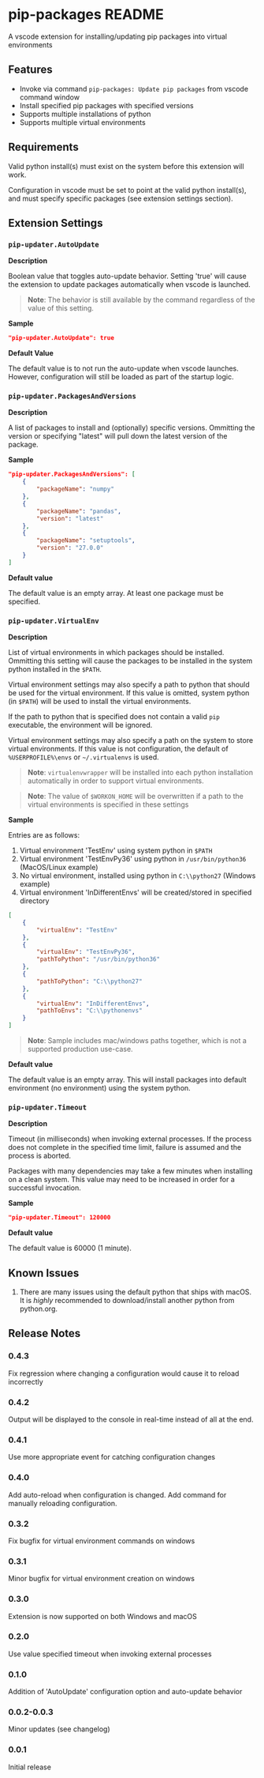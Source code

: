 # pip-packages README

A vscode extension for installing/updating pip packages into virtual environments

## Features

 - Invoke via command `pip-packages: Update pip packages` from vscode command window
 - Install specified pip packages with specified versions
 - Supports multiple installations of python
 - Supports multiple virtual environments

## Requirements

Valid python install(s) must exist on the system before this extension will work.

Configuration in vscode must be set to point at the valid python install(s), and must specify specific packages (see extension settings section).

## Extension Settings

### `pip-updater.AutoUpdate`

**Description**

Boolean value that toggles auto-update behavior. Setting 'true' will cause the extension to update packages automatically when vscode is launched.

> **Note**: The behavior is still available by the command regardless of the value of this setting.

**Sample**

```json
"pip-updater.AutoUpdate": true
```

**Default Value**

The default value is to not run the auto-update when vscode launches. However, configuration will still be loaded as part of the startup logic.

### `pip-updater.PackagesAndVersions`

**Description**

A list of packages to install and (optionally) specific versions. Ommitting the version or specifying "latest" will pull down the latest version of the package.

**Sample**
```json
"pip-updater.PackagesAndVersions": [
    {
        "packageName": "numpy"
    },
    {
        "packageName": "pandas",
        "version": "latest"
    },
    {
        "packageName": "setuptools",
        "version": "27.0.0"
    }
]
```

**Default value**

The default value is an empty array. At least one package must be specified.

### `pip-updater.VirtualEnv`

**Description**

List of virtual environments in which packages should be installed. Ommitting this setting will cause the packages to be installed in the system python installed in the `$PATH`.

Virtual environment settings may also specify a path to python that should be used for the virtual environment. If this value is omitted, system python (in `$PATH`) will be used to install the virtual environments.

If the path to python that is specified does not contain a valid `pip` executable, the environment will be ignored.

Virtual environment settings may also specify a path on the system to store virtual environments. If this value is not configuration, the default of `%USERPROFILE%\envs` or `~/.virtualenvs` is used.

> **Note**: `virtualenvwrapper` will be installed into each python installation automatically in order to support virtual environments.

> **Note**: The value of `$WORKON_HOME` will be overwritten if a path to the virtual environments is specified in these settings

**Sample**

Entries are as follows:
 1. Virtual environment 'TestEnv' using system python in `$PATH`
 2. Virtual environment 'TestEnvPy36' using python in `/usr/bin/python36` (MacOS/Linux example)
 3. No virtual environment, installed using python in `C:\\python27` (Windows example)
 4. Virtual environment 'InDifferentEnvs' will be created/stored in specified directory

```json
[
    {
        "virtualEnv": "TestEnv"
    },
    {
        "virtualEnv": "TestEnvPy36",
        "pathToPython": "/usr/bin/python36"
    },
    {
        "pathToPython": "C:\\python27"
    },
    {
        "virtualEnv": "InDifferentEnvs",
        "pathToEnvs": "C:\\pythonenvs"
    }
]
```

> **Note**: Sample includes mac/windows paths together, which is not a supported production use-case.

**Default value** 

The default value is an empty array. This will install packages into default environment (no environment) using the system python.

### `pip-updater.Timeout`

**Description**

Timeout (in milliseconds) when invoking external processes. If the process does not complete in the specified time limit, failure is assumed and the process is aborted.

Packages with many dependencies may take a few minutes when installing on a clean system. This value may need to be increased in order for a successful invocation.

**Sample**

```json
"pip-updater.Timeout": 120000
```

**Default value**

The default value is 60000 (1 minute).

## Known Issues

1. There are many issues using the default python that ships with macOS. It is *highly* recommended to download/install another python from python.org.

## Release Notes

### 0.4.3
Fix regression where changing a configuration would cause it to reload incorrectly

### 0.4.2
Output will be displayed to the console in real-time instead of all at the end.

### 0.4.1
Use more appropriate event for catching configuration changes

### 0.4.0
Add auto-reload when configuration is changed. Add command for manually reloading configuration.

### 0.3.2
Fix bugfix for virtual environment commands on windows

### 0.3.1
Minor bugfix for virtual environment creation on windows

### 0.3.0
Extension is now supported on both Windows and macOS

### 0.2.0
Use value specified timeout when invoking external processes

### 0.1.0
Addition of 'AutoUpdate' configuration option and auto-update behavior

### 0.0.2-0.0.3
Minor updates (see changelog)

### 0.0.1
Initial release